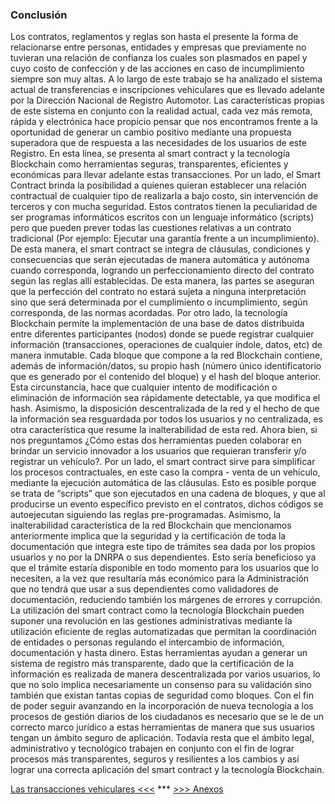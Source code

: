 ###  Conclusión 
Los contratos, reglamentos y reglas son hasta el presente la forma de relacionarse entre personas, entidades y empresas que previamente no tuvieran una relación de confianza los cuales son plasmados en papel y cuyo costo de confección y de las acciones en caso de incumplimiento siempre son muy altas. A lo largo de este trabajo se ha analizado el sistema actual de transferencias e inscripciones vehiculares que es llevado adelante por la Dirección Nacional de Registro Automotor. Las características propias de este sistema en conjunto con la realidad actual, cada vez más remota, rápida y electrónica hace propicio pensar que nos encontramos frente a la oportunidad de generar un cambio positivo mediante una propuesta superadora que de respuesta a las necesidades de los usuarios de este Registro. En esta línea, se presenta al smart contract y la tecnología Blockchain como herramientas seguras, transparentes, eficientes y económicas para llevar adelante estas transacciones. 
Por un lado, el Smart Contract brinda la posibilidad a quienes quieran establecer una relación contractual de cualquier tipo de realizarla a bajo costo, sin intervención de terceros y con mucha seguridad. Estos contratos tienen la peculiaridad de ser programas informáticos escritos con un lenguaje informático (scripts) pero que pueden prever todas las cuestiones relativas a un contrato tradicional (Por ejemplo: Ejecutar una garantía frente a un incumplimiento). De esta manera, el smart contract se integra de cláusulas, condiciones y consecuencias que serán ejecutadas de manera automática y autónoma cuando corresponda, logrando un perfeccionamiento directo del contrato según las reglas allí establecidas. De esta manera, las partes se aseguran que la perfección del contrato no estará sujeta a ninguna interpretación sino que será determinada por el cumplimiento o incumplimiento, según corresponda, de las normas acordadas.
Por otro lado, la tecnología Blockchain permite la implementación de una base de datos distribuida entre diferentes participantes (nodos) donde se puede registrar cualquier información (transacciones, operaciones de cualquier índole, datos, etc) de manera inmutable. Cada bloque que compone a la red Blockchain contiene, además de información/datos, su propio hash (número único identificatorio que es generado por el contenido del bloque) y el hash del bloque anterior. Esta circunstancia, hace que cualquier intento de modificación o eliminación de información sea rápidamente detectable, ya que modifica el hash. Asimismo, la disposición descentralizada de la red y el hecho de que la información sea resguardada por todos los usuarios y no centralizada, es otra característica que resume la inalterabilidad de esta red. 
Ahora bien, si nos preguntamos ¿Cómo estas dos herramientas pueden colaborar en brindar un servicio innovador a los usuarios que requieran transferir y/o registrar un vehículo?. Por un lado, el smart contract sirve para simplificar los procesos contractuales, en este caso la compra - venta de un vehículo, mediante la ejecución automática de las cláusulas. Esto es posible porque se trata de “scripts” que son ejecutados en una cadena de bloques, y que al producirse un evento específico previsto en el contratos, dichos códigos se autoejecutan siguiendo las reglas pre-programadas.
Asimismo, la inalterabilidad característica de la red Blockchain que mencionamos anteriormente implica que la seguridad y la certificación de toda la documentación que integra este tipo de trámites sea dada por los propios usuarios y no por la DNRPA o sus dependientes. Esto sería beneficioso ya que el trámite estaría disponible en todo momento para los usuarios que lo necesiten, a la vez que resultaría más económico para la Administración que no tendrá que usar a sus dependientes como validadores de documentación, reduciendo también los márgenes de errores y corrupción. 
La utilización del smart contract como la tecnología Blockchain pueden suponer una revolución en las gestiones administrativas mediante la utilización eficiente de reglas automatizadas que permitan la coordinación de entidades o personas regulando el intercambio de información, documentación y hasta dinero. Estas herramientas ayudan a generar un sistema de registro más transparente, dado que la certificación de la información es realizada de manera descentralizada por varios usuarios, lo que no solo implica necesariamente un consenso para su validación sino también que existan tantas copias de seguridad como bloques.
Con el fin de poder seguir avanzando en la incorporación de nueva tecnología a los procesos de gestión diarios de los ciudadanos es necesario que se le de un correcto marco jurídico a estas herramientas de manera que sus usuarios tengan un ámbito seguro de aplicación. Todavía resta que el ámbito legal, administrativo y tecnológico trabajen en conjunto con el fin de lograr procesos más transparentes, seguros y resilientes a los cambios y así lograr una correcta aplicación del smart contract y la tecnología Blockchain.

[Las transacciones vehiculares <<<](4_Las_transacciones_vehiculares.md) *** [>>> Anexos](6_Anexos.md)